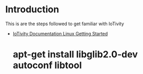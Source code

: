 Introduction
==

This is are the steps followed to get familiar with IoTivity

- [IoTivity Documentation Linux Getting Started](https://www.iotivity.org/documentation/linux/getting-started)

    # 
    # apt-get install libglib2.0-dev autoconf libtool

